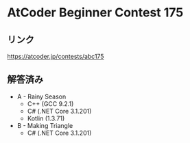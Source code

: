 # AtCoder Beginner Contest 175
## リンク
https://atcoder.jp/contests/abc175

## 解答済み
- A - Rainy Season
	- C++ (GCC 9.2.1)
	- C# (.NET Core 3.1.201)
	- Kotlin (1.3.71)
- B - Making Triangle
	- C# (.NET Core 3.1.201)